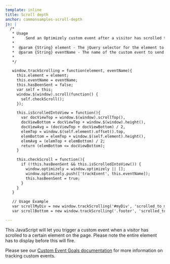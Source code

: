 ```yaml
---
template: inline
title: Scroll depth
anchor: commonsamples-scroll-depth
js: |
  /*
   * Usage
   *     Send an Optimizely custom event after a visitor has scrolled to a certain element on the page.  Note that the entire element must be displayed for this to function properly.
   *
   *  @param {String} element - The jQuery selector for the element to trigger the call.
   *  @param {String} eventName - The name of the custom event to send to Optimizely.
   *
   */

   window.trackScrolling = function(element, eventName){
     this.element = element;
     this.eventName = eventName;
     this.hasBeenSent = false;
     var self = this;
     window.$(window).scroll(function() {
       self.checkScroll();
     });

     this.isScrolledIntoView = function(){
       var docViewTop = window.$(window).scrollTop(),
       docViewBottom = docViewTop + window.$(window).height(),
       docViewAvg = (docViewTop + docViewBottom) / 2,
       elemTop = window.$(self.element).offset().top,
       elemBottom = elemTop + window.$(self.element).height(),
       elemAvg = (elemTop + elemBottom) / 2;
       return (elemBottom <= docViewBottom);
     }

     this.checkScroll = function(){
       if (!this.hasBeenSent && this.isScrolledIntoView()) {
         window.optimizely = window.optimizely || [];
         window.optimizely.push(['trackEvent', this.eventName]);
         this.hasBeenSent = true;
       }
     }
   }

   // Usage Example
   var scrollMyDiv = new window.trackScrolling('#myDiv', 'scrolled_to_mydiv');
   var scrollBottom = new window.trackScrolling('.footer', 'scrolled_to_bottom');

---
```


This JavaScript will let you trigger a custom event when a visitor has scrolled to a certain element on the page.  Please note the entire element has to display before this will fire.  

Please see our [Custom Event Goals documentation](https://help.optimizely.com/hc/en-us/articles/200039925) for more information on tracking custom events.
